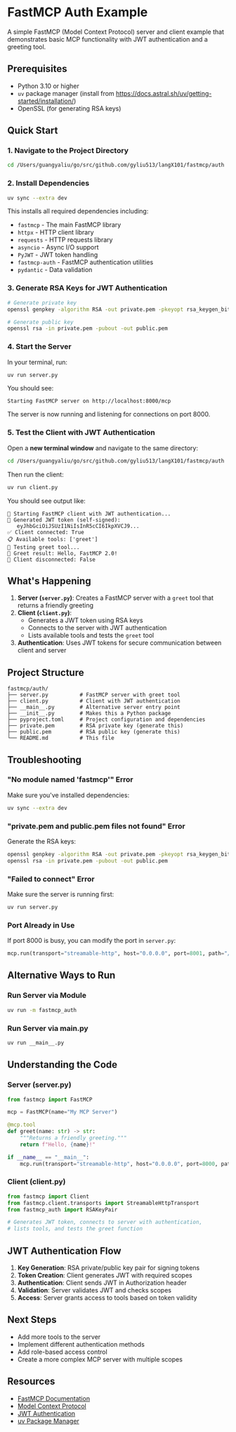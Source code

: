 # FastMCP Auth Example

A simple FastMCP (Model Context Protocol) server and client example that demonstrates basic MCP functionality with JWT authentication and a greeting tool.

## Prerequisites

- Python 3.10 or higher
- `uv` package manager (install from https://docs.astral.sh/uv/getting-started/installation/)
- OpenSSL (for generating RSA keys)

## Quick Start

### 1. Navigate to the Project Directory

```bash
cd /Users/guangyaliu/go/src/github.com/gyliu513/langX101/fastmcp/auth
```

### 2. Install Dependencies

```bash
uv sync --extra dev
```

This installs all required dependencies including:
- `fastmcp` - The main FastMCP library
- `httpx` - HTTP client library
- `requests` - HTTP requests library
- `asyncio` - Async I/O support
- `PyJWT` - JWT token handling
- `fastmcp-auth` - FastMCP authentication utilities
- `pydantic` - Data validation

### 3. Generate RSA Keys for JWT Authentication

```bash
# Generate private key
openssl genpkey -algorithm RSA -out private.pem -pkeyopt rsa_keygen_bits:2048

# Generate public key
openssl rsa -in private.pem -pubout -out public.pem
```

### 4. Start the Server

In your terminal, run:

```bash
uv run server.py
```

You should see:
```
Starting FastMCP server on http://localhost:8000/mcp
```

The server is now running and listening for connections on port 8000.

### 5. Test the Client with JWT Authentication

Open a **new terminal window** and navigate to the same directory:

```bash
cd /Users/guangyaliu/go/src/github.com/gyliu513/langX101/fastmcp/auth
```

Then run the client:

```bash
uv run client.py
```

You should see output like:
```
🚀 Starting FastMCP client with JWT authentication...
🔐 Generated JWT token (self-signed):
   eyJhbGciOiJSUzI1NiIsInR5cCI6IkpXVCJ9...
✅ Client connected: True
📋 Available tools: ['greet']
🎯 Testing greet tool...
💬 Greet result: Hello, FastMCP 2.0!
🔌 Client disconnected: False
```

## What's Happening

1. **Server (`server.py`)**: Creates a FastMCP server with a `greet` tool that returns a friendly greeting
2. **Client (`client.py`)**: 
   - Generates a JWT token using RSA keys
   - Connects to the server with JWT authentication
   - Lists available tools and tests the `greet` tool
3. **Authentication**: Uses JWT tokens for secure communication between client and server

## Project Structure

```
fastmcp/auth/
├── server.py          # FastMCP server with greet tool
├── client.py          # Client with JWT authentication
├── __main__.py        # Alternative server entry point
├── __init__.py        # Makes this a Python package
├── pyproject.toml     # Project configuration and dependencies
├── private.pem        # RSA private key (generate this)
├── public.pem         # RSA public key (generate this)
└── README.md          # This file
```

## Troubleshooting

### "No module named 'fastmcp'" Error
Make sure you've installed dependencies:
```bash
uv sync --extra dev
```

### "private.pem and public.pem files not found" Error
Generate the RSA keys:
```bash
openssl genpkey -algorithm RSA -out private.pem -pkeyopt rsa_keygen_bits:2048
openssl rsa -in private.pem -pubout -out public.pem
```

### "Failed to connect" Error
Make sure the server is running first:
```bash
uv run server.py
```

### Port Already in Use
If port 8000 is busy, you can modify the port in `server.py`:
```python
mcp.run(transport="streamable-http", host="0.0.0.0", port=8001, path="/mcp")
```

## Alternative Ways to Run

### Run Server via Module
```bash
uv run -m fastmcp_auth
```

### Run Server via __main__.py
```bash
uv run __main__.py
```

## Understanding the Code

### Server (server.py)
```python
from fastmcp import FastMCP

mcp = FastMCP(name="My MCP Server")

@mcp.tool
def greet(name: str) -> str:
    """Returns a friendly greeting."""
    return f"Hello, {name}!"

if __name__ == "__main__":
    mcp.run(transport="streamable-http", host="0.0.0.0", port=8000, path="/mcp")
```

### Client (client.py)
```python
from fastmcp import Client
from fastmcp.client.transports import StreamableHttpTransport
from fastmcp_auth import RSAKeyPair

# Generates JWT token, connects to server with authentication,
# lists tools, and tests the greet function
```

## JWT Authentication Flow

1. **Key Generation**: RSA private/public key pair for signing tokens
2. **Token Creation**: Client generates JWT with required scopes
3. **Authentication**: Client sends JWT in Authorization header
4. **Validation**: Server validates JWT and checks scopes
5. **Access**: Server grants access to tools based on token validity

## Next Steps

- Add more tools to the server
- Implement different authentication methods
- Add role-based access control
- Create a more complex MCP server with multiple scopes

## Resources

- [FastMCP Documentation](https://fastmcp.com/)
- [Model Context Protocol](https://modelcontextprotocol.io/)
- [JWT Authentication](https://jwt.io/)
- [uv Package Manager](https://docs.astral.sh/uv/) 
